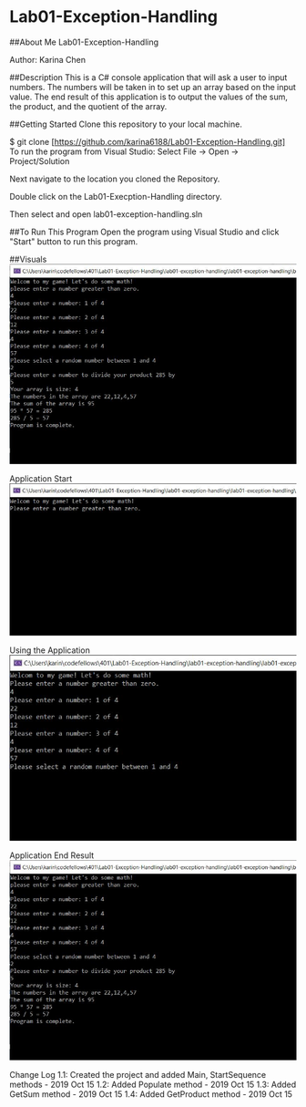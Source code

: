 # Lab01-Exception-Handling

##About Me
Lab01-Exception-Handling

Author: Karina Chen

##Description
This is a C# console application that will ask a user to input numbers. The numbers will be taken in to set up an array based on the input value. The end result of this application is to output the values of the sum, the product, and the quotient of the array.

##Getting Started
Clone this repository to your local machine.

$ git clone [https://github.com/karina6188/Lab01-Exception-Handling.git]
To run the program from Visual Studio:
Select File -> Open -> Project/Solution

Next navigate to the location you cloned the Repository.

Double click on the Lab01-Execption-Handling directory.

Then select and open lab01-exception-handling.sln

##To Run This Program
Open the program using Visual Studio and click "Start" button to run this program.

##Visuals
![Alt execution capture](/captures/execution_capture.JPG)

Application Start
![Alt execution capture](/captures/app_start.JPG)

Using the Application
![Alt execution capture](/captures/using_app.JPG)

Application End Result
![Alt execution capture](/captures/execution_capture.JPG)

Change Log
1.1: Created the project and added Main, StartSequence methods - 2019 Oct 15
1.2: Added Populate method - 2019 Oct 15
1.3: Added GetSum method - 2019 Oct 15
1.4: Added GetProduct method - 2019 Oct 15
